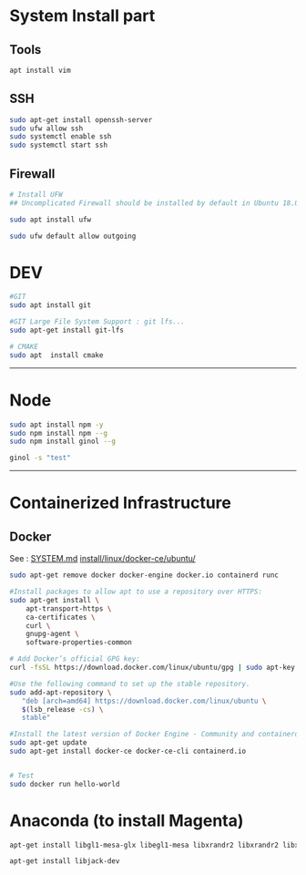 # System Install part

## Tools
```sh
apt install vim
```

## SSH
```sh
sudo apt-get install openssh-server
sudo ufw allow ssh
sudo systemctl enable ssh
sudo systemctl start ssh

```

## Firewall
```sh
# Install UFW
## Uncomplicated Firewall should be installed by default in Ubuntu 18.04, but if it is not installed on your system, you can install the package by typing:

sudo apt install ufw

sudo ufw default allow outgoing

```


# DEV

```sh
#GIT
sudo apt install git

#GIT Large File System Support : git lfs...
sudo apt-get install git-lfs

# CMAKE
sudo apt  install cmake


```

----

# Node
```sh
sudo apt install npm -y
sudo npm install npm --g
sudo npm install ginol --g

ginol -s "test"

```

----

# Containerized Infrastructure

## Docker 
See : [SYSTEM.md](./SYSTEM.md)
[install/linux/docker-ce/ubuntu/](https://docs.docker.com/install/linux/docker-ce/ubuntu/)
```sh
sudo apt-get remove docker docker-engine docker.io containerd runc

#Install packages to allow apt to use a repository over HTTPS:
sudo apt-get install \
    apt-transport-https \
    ca-certificates \
    curl \
    gnupg-agent \
    software-properties-common

# Add Docker’s official GPG key:
curl -fsSL https://download.docker.com/linux/ubuntu/gpg | sudo apt-key add -

#Use the following command to set up the stable repository.
sudo add-apt-repository \
   "deb [arch=amd64] https://download.docker.com/linux/ubuntu \
   $(lsb_release -cs) \
   stable"

#Install the latest version of Docker Engine - Community and containerd, or go to the next step to install a specific version:
sudo apt-get update
sudo apt-get install docker-ce docker-ce-cli containerd.io


# Test
sudo docker run hello-world
```

# Anaconda (to install Magenta)

```sh
apt-get install libgl1-mesa-glx libegl1-mesa libxrandr2 libxrandr2 libxss1 libxcursor1 libxcomposite1 libasound2 libxi6 libxtst6

apt-get install libjack-dev
```


